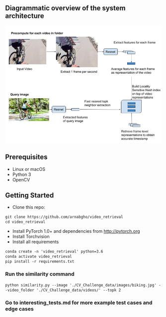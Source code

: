 ## Diagrammatic overview of the system architecture
<img src='Architecture.jpg' width=700>


## Prerequisites
- Linux or macOS
- Python 3
- OpenCV

## Getting Started
- Clone this repo:
```
git clone https://github.com/arnabgho/video_retrieval
cd video_retrieval
```
- Install PyTorch 1.0+ and dependencies from http://pytorch.org
- Install Torchvision
- Install all requirements
```
conda create -n 'video_retrieval' python=3.6
conda activate video_retrieval
pip install -r requirements.txt
```

### Run the similarity command

```
python similarity.py --image './CV_Challenge_data/images/biking.jpg' --video_folder './CV_Challenge_data/videos/' --topk 2
```
### Go to interesting_tests.md for more example test cases and edge cases
